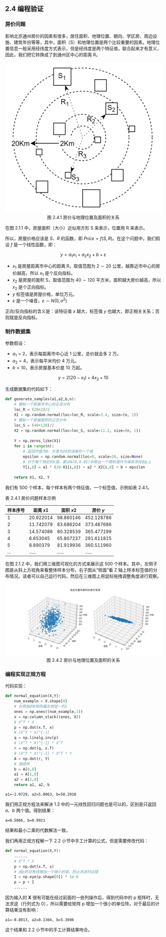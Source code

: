 
## 2.4 编程验证

### 房价问题

影响北京通州房价的因素有很多，居住面积、地理位置、朝向、学区房、周边设施、建筑年份等等，其中，面积（S）和地理位置是两个比较重要的因素。地理位置信息一般采用经纬度方式表示，但是经纬度是两个特征值，联合起来才有意义，因此，我们把它转换成了到通州区中心的距离 R。

<img src="./images/2-4-1.png" />
<center>图 2.4.1 房价与地理位置及面积的关系</center>

在图 2.1.1 中，房屋面积（大小）近似用方形 S 来表示，位置用 R 来表示。

所以，房屋价格应该是 $S、R$ 的函数，即 $Price = f(S,R)$。在这个问题中，我们假设 $f$ 是一个线性函数，即：

$$
y = a_1x_1 + a_2x_2 + b + \varepsilon \tag{2.4.1}
$$

- $x_1$ 是房屋距离市中心的距离 R，取值范围为 $2 \sim 20$ 公里，越靠近市中心的房价越高，所以 $x_1$ 是个反向指标。
- $x_2$ 是房屋的面积 S，取值范围为 $40 \sim 120$ 平方米，面积越大房价越高，所以 $x_2$ 是个正向指标。
- $y$ 标签值是房屋价格，单位万元。
- $\varepsilon$ 是一个噪音，$\varepsilon \sim N(0, \sigma^2)$

正向/反向指标的含义是：该特征值 $x$ 越大，标签值 $y$ 也越大，即正相关关系；否则就是反向指标。

### 制作数据集

参数假设：

- $a_1 = 2$，表示每距离市中心近 1 公里，总价就会多 2 万。
- $a_2 = 4$，表示每平米均价 4 万元。
- $b = 10$，表示房屋基本价是 10 万起。

$$
y = 2(20-x_1) + 4 x_2 + 10 \tag{2.4.2}
$$

生成数据集的代码如下：

```Python
def generate_samples(a1,a2,b,n):
    # 模拟一个距离市中心的正态分布
    loc_R = (20+2)/2
    X1 = np.random.normal(loc=loc_R, scale=3.4, size=(n, 1))
    # 模拟一个房屋面积的正态分布
    loc_S = (40+120)/2
    X2 = np.random.normal(loc=loc_S, scale=11.2, size=(n, 1))
    
    Y = np.zeros_like(X1)
    for i in range(n):
        # 返回均值为0，方差为20的误差的一个值
        epsilon = np.random.normal(loc=0, scale=10, size=None)
        # 对于每个特定的x值，都从N(0,0.05)中取出一个随机值作为噪音添加到y上
        Y[i,0] = a1 * (20-X1[i,0]) + a2 * X2[i,0] + b + epsilon

    return X1, X2, Y
```

我们有 500 个样本，每个样本有两个特征值，一个标签值，示例如表 2.4.1。

表 2.4.1 房价问题样本示例

|样本序号|距离 $x1$|面积 $x2$|房价 $y$|
|--|--|--|--|
|1|20.922014 | 98.860146 | 452.128786|
|2|11.742079 | 83.686204 | 373.487686|
|3|14.574086 | 80.328539 | 365.477199|
|4|6.653045 | 65.807237 | 291.611815|
|5|8.890379 | 81.919936 | 360.511960|
|...|...... |......|......|

在图 2.1.2 中，我们用三维图可视化的方式来展示这 500 个样本。其中，左侧子图是从斜上方视角来看整体样本分布，右子图从“侧面”看 Z 轴上样本标签值的分布情况。读者可以自己运行代码，然后在三维图上用鼠标拖拽调整角度进行观察。

<img src="./images/2-4-2.png" />
<center>图 2.4.2 房价与地理位置及面积的关系</center>


### 编程实现正规方程

代码实现：

```Python
def normal_equation(X,Y):
    num_example = X.shape[0]
    # 在原始的X矩阵最左侧加一列1
    ones = np.ones((num_example,1))
    x = np.column_stack((ones, X))    
    # X^T * X
    p = np.dot(x.T, x)
    # (X^T * X)^{-1}
    q = np.linalg.inv(p)
    # (X^T * X)^{-1} * X^T
    r = np.dot(q, x.T)
    # (X^T * X)^{-1} * X^T * Y
    A = np.dot(r, Y)
    # 按顺序
    b = A[0,0]
    a1 = A[1,0]
    a2 = A[2,0]
    return a1, a2, b
```
```
a1=-2.0729, a2=5.0063, b=50.2910
```

我们用正规方程法来解决 1.3 中的一元线性回归问题也是可以的，区别是只返回 $a、b$ 两个值。得到结果：
```
a=0.5066, b=0.9921
```
结果和最小二乘的代数解法一致。

我们再用正规方程解一下 2.2 小节中手工计算的公式，但是需要修改代码：

```Python
def normal_equation(X,Y):
    ......
    # X^T * X
    p = np.dot(x.T, x)
    # 给p的对角线增加一个很小的值，防止求逆时出错
    I = np.eye(p.shape[0]) * 1e-6
    p = p + I
    ......
```
因为输入的 $\boldsymbol{X}$ 很有可能在经过前面的一些列操作后，得到代码中的 p 矩阵时，无法求逆（行列式为 0），所以需要给矩阵 p 增加一个很小的单位阵，对于最后的计算结果没有影响：
```
a1=-0.8913, a2=0.1304, b=5.3696
```
这个结果和 2.2 小节中的手工计算结果吻合。
